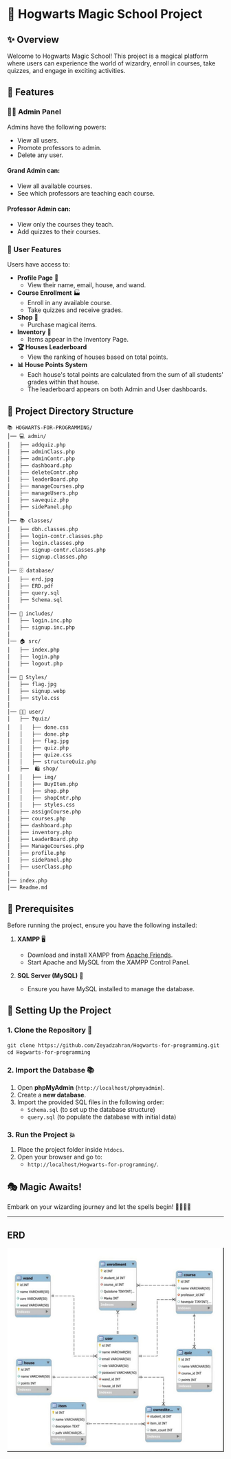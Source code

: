 # 🏰 Hogwarts Magic School Project

## ✨ Overview
Welcome to Hogwarts Magic School! This project is a magical platform where users can experience the world of wizardry, enroll in courses, take quizzes, and engage in exciting activities.

## 🧐 Features
### 🧙‍♂️ Admin Panel
Admins have the following powers:
- View all users.
- Promote professors to admin.
- Delete any user.

#### Grand Admin can:
- View all available courses.
- See which professors are teaching each course.

#### Professor Admin can:
- View only the courses they teach.
- Add quizzes to their courses.

### 🎩 User Features
Users have access to:
- **Profile Page** 📜
  - View their name, email, house, and wand.
- **Course Enrollment** 🏭
  - Enroll in any available course.
  - Take quizzes and receive grades.
- **Shop** 🛒
  - Purchase magical items.
- **Inventory** 🎒
  - Items appear in the Inventory Page.
- **🏆 Houses Leaderboard**
  - View the ranking of houses based on total points.
- **📊 House Points System**
  - Each house's total points are calculated from the sum of all students' grades within that house.
  - The leaderboard appears on both Admin and User dashboards.

## 📂 Project Directory Structure
```
📚 HOGWARTS-FOR-PROGRAMMING/
│── 💻 admin/
│   ├── addquiz.php
│   ├── adminClass.php
│   ├── adminContr.php
│   ├── dashboard.php
│   ├── deleteContr.php
│   ├── leaderBoard.php
│   ├── manageCourses.php
│   ├── manageUsers.php
│   ├── savequiz.php
│   ├── sidePanel.php
│
│── 📚 classes/
│   ├── dbh.classes.php
│   ├── login-contr.classes.php
│   ├── login.classes.php
│   ├── signup-contr.classes.php
│   ├── signup.classes.php
│
│── 🗄️ database/
│   ├── erd.jpg
│   ├── ERD.pdf
│   ├── query.sql
│   ├── Schema.sql
│
│── 📁 includes/
│   ├── login.inc.php
│   ├── signup.inc.php
│
│── 🏠 src/
│   ├── index.php
│   ├── login.php
│   ├── logout.php
│
│── 🌟 Styles/
│   ├── flag.jpg
│   ├── signup.webp
│   ├── style.css
│
│── 👨‍🎓 user/
│   ├── ❓quiz/
│   │   ├── done.css
│   │   ├── done.php
│   │   ├── flag.jpg
│   │   ├── quiz.php
│   │   ├── quize.css
│   │   ├── structureQuiz.php
│   ├──  🛍️ shop/
│   │   ├── img/
│   │   ├── BuyItem.php
│   │   ├── shop.php
│   │   ├── shopCntr.php
│   │   ├── styles.css
│   ├── assignCourse.php
│   ├── courses.php
│   ├── dashboard.php
│   ├── inventory.php
│   ├── LeaderBoard.php
│   ├── ManageCourses.php
│   ├── profile.php
│   ├── sidePanel.php
│   ├── userClass.php
│
│── index.php
│── Readme.md
```

## 📌 Prerequisites
Before running the project, ensure you have the following installed:

1. **XAMPP** 🖥️  
   - Download and install XAMPP from [Apache Friends](https://www.apachefriends.org/).
   - Start Apache and MySQL from the XAMPP Control Panel.

2. **SQL Server (MySQL)** 📂  
   - Ensure you have MySQL installed to manage the database.

## 🚀 Setting Up the Project
### 1. Clone the Repository 🎩
```
git clone https://github.com/Zeyadzahran/Hogwarts-for-programming.git
cd Hogwarts-for-programming
```

### 2. Import the Database 📚
1. Open **phpMyAdmin** (`http://localhost/phpmyadmin`).
2. Create a **new database**.
3. Import the provided SQL files in the following order:
   - `Schema.sql` (to set up the database structure)
   - `query.sql` (to populate the database with initial data)

### 3. Run the Project 💥
1. Place the project folder inside `htdocs`.
2. Open your browser and go to:
   - `http://localhost/Hogwarts-for-programming/`.

## 🎭 Magic Awaits!
Embark on your wizarding journey and let the spells begin! 🧙‍♂️🫶🌟



---

## ERD


![ERD](dataBase/erd.jpg)


